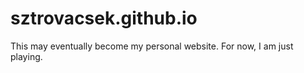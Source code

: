 # sztrovacsek.github.io

This may eventually become my personal website. For now, I am just playing.
